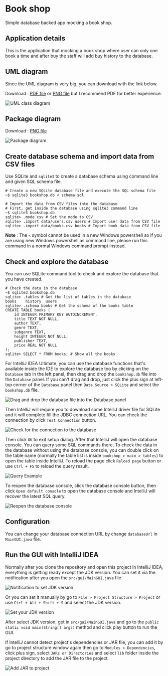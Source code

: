 # Book shop

Simple database backed app mocking a book shop.

## Application details

This is the application that mocking a book shop where user can only one book a time and after buy the staff will add buy history to the database.

## UML diagram

Since the UML diagram is very big, you can download with the link below.

Download : [PDF file](bookshop-umlclass.pdf) or [PNG file](bookshop-umlclass-picture.png) but I recommend PDF for better experience.

![UML class diagram](bookshop-umlclass-picture.png)

## Package diagram

Download : [PNG file](bookshop-package.png)

![Package diagram](bookshop-package.png)

## Create database schema and import data from CSV files

Use SQLite and `sqlite3` to create a database schema using command line and given SQL schema file.

```shell
# Create a new SQLite database file and execute the SQL schema file
~$ sqlite3 bookshop.db < schema.sql

# Import the data from CSV files into the database
# First, get inside the database using sqlite3 command line
~$ sqlite3 bookshop.db
sqlite> .mode csv # Set the mode to CSV
sqlite> .import data/users.csv users # Import user data from CSV file
sqlite> .import data/books.csv books # Import book data from CSV file
```

**Note** : The `<` symbol cannot be used in a new Windows powershell so if you are using new Windows powershell as command line, please run this command in a normal Windows command prompt instead.

## Check and explore the database

You can use SQLite command tool to check and explore the database that you have created.

```shell
# Check the data in the database
~$ sqlite3 bookshop.db
sqlite> .tables # Get the list of tables in the database
books    history  users
sqlite> .schema books # Get the schema of the books table
CREATE TABLE books (
    id INTEGER PRIMARY KEY AUTOINCREMENT,
    title TEXT NOT NULL,
    author TEXT,
    genre TEXT,
    subgenre TEXT,
    height INTEGER NOT NULL,
    publisher TEXT,
    price REAL NOT NULL
);
sqlite> SELECT * FROM books; # Show all the books
```

For IntelliJ IDEA Ultimate, you can use the database functions that's available inside the IDE to explore the database too
by clicking on the `Database` tab in the left panel, then drag and drop the `bookshop.db` file into the `Database` panel.
If you can't drag and drop, just click the plus sign at left-top corner of the `Database` panel then `Data Source > SQLite` and select the `bookshop.db` file.

![Drag and drop the database file into the Database panel](readme-pics/drag-and-drop-database.jpg)

Then IntelliJ will require you to download some IntelliJ driver file for SQLite and it will complete fill the JDBC connection URL.
You can check the connection by click `Test Connection` button.

![Check for the connection to the database](readme-pics/database-complete-connect.jpg)

Then click `OK` to exit setup dialog. After that IntelliJ will open the database console. You can query some SQL commands there.
To check the data in the database without using the database console, you can double click on the table name (normally the table list is inside `bookshop > main > tables`)
to open the table inside IntelliJ. To reload the page click `Reload page` button or use `Ctrl + F5` to reload the query result.

![Query Example](readme-pics/query-example.png)

To reopen the database console, click the database console button, then click `Open default console` to open the database console and IntelliJ will recover the latest SQL query.

![Reopen the database console](readme-pics/reopen-console.png)

## Configuration

You can change your database connection URL by change `databaseUrl` in `MainGUI.java` file.

## Run the GUI with IntelliJ IDEA

Normally after you clone the repository and open this project in IntelliJ IDEA, everything is getting ready except the JDK version. You can set it via the notification after you open the `src/gui/MainGUI.java` file

![Notification to set JDK version](readme-pics/setup-jdk-notification.png)

Or you can set it manually by go to `File > Project Structure > Project` or use `Ctrl + Alt + Shift + S` and select the JDK version.

![Set your JDK version](readme-pics/intellij-project-setup.png)

After select JDK version, get in `src/gui/MainGUI.java` and go to the `public static void main(String[] args)` method and click play button to run the GUI.

If IntelliJ cannot detect project's dependencies or JAR file, you can add it by go to project structure window again then go to `Modules > Dependencies`, click plus sign, select `JARs or Directories` and select 
`lib` folder inside the project directory to add the JAR file to the project.

![Add JAR to project](readme-pics/add-jar.png)